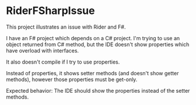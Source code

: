 # RiderFSharpIssue

This project illustrates an issue with Rider and F#.

I have an F# project which depends on a C# project.
I'm trying to use an object returned from C# method, but the IDE doesn't show properties which have overload with interfaces.

It also doesn't compile if I try to use properties.

Instead of properties, it shows setter methods (and doesn't show getter methods), however those properties must be get-only.

Expected behavior: The IDE should show the properties instead of the setter methods.